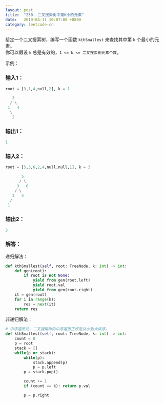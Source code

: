 ```yaml
---
layout: post
title:  "230. 二叉搜索树中第K小的元素"
date:   2019-04-11 10:07:00 +0800
category: leetcode-cn
---
```

给定一个二叉搜索树，编写一个函数 `kthSmallest` 来查找其中第 `k` 个最小的元素。  
你可以假设 `k` 总是有效的，`1 <= k <= 二叉搜索树元素个数`。

示例：  

### 输入1：

```python
root = [3,1,4,null,2], k = 1

   3
  / \
 1   4
  \
   2
```

### 输出1：

```python
1
```

### 输入2：

```python
root = [5,3,6,2,4,null,null,1], k = 3

       5
      / \
     3   6
    / \
   2   4
  /
 1
```

### 输出2：

```python
3
```

### 解答：  

递归解法：

```python
def kthSmallest(self, root: TreeNode, k: int) -> int:
    def gen(root):
        if root is not None:
            yield from gen(root.left)
            yield root.val
            yield from gen(root.right)
    it = gen(root)
    for i in range(k):
        res = next(it)
    return res
```

非递归解法：

```python
# 中序遍历法，二叉搜索树的中序遍历正好是从小到大排序。
def kthSmallest(self, root: TreeNode, k: int) -> int:
    count = 0
    p = root
    stack = []
    while(p or stack):
        while(p):
            stack.append(p)
            p = p.left
        p = stack.pop()

        count += 1
        if (count == k): return p.val

        p = p.right
```